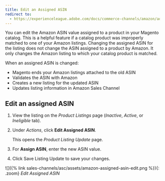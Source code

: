 ```yaml
---
title: Edit an Assigned ASIN
redirect to:
  - https://experienceleague.adobe.com/docs/commerce-channels/amazon/admin-listings/actions/edit-assigned-asin.html
---
```


You can edit the Amazon ASIN value assigned to a product in your Magento catalog. This is a helpful feature if a catalog product was improperly matched to one of your Amazon listings. Changing the assigned ASIN for the listing does not change the ASIN assigned to a product by Amazon. It only changes the Amazon listing to which your catalog product is matched.

When an assigned ASIN is changed:

- Magento ends your Amazon listings attached to the old ASIN
- Validates the ASIN with Amazon
- Creates a new listing for the updated ASIN
- Updates listing information in Amazon Sales Channel

## Edit an assigned ASIN

1. View the listing on the _Product Listings_ page (_Inactive_, _Active_, or _Ineligible_ tab).

1. Under _Actions_, click **Edit Assigned ASIN**.

   This opens the _Product Listing Update_ page.

1. For **Assign ASIN**, enter the new ASIN value.

1. Click <span class="btn">Save Listing Update</span> to save your changes.

![]({% link sales-channels/asc/assets/amazon-assigned-asin-edit.png %}){: .zoom}
_Edit Assigned ASIN_
